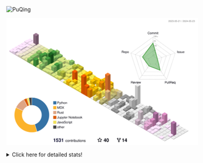 ![PuQing](https://user-images.githubusercontent.com/27223114/171565019-9a56fae6-b08b-421f-99db-7e830da42371.png)

![](./profile-3d-contrib/profile-season-animate.svg)

<details>
<summary>Click here for detailed stats!</summary>

<!--START_SECTION:waka-->
![Lines of code](https://img.shields.io/badge/From%20Hello%20World%20I%27ve%20Written-1.4%20million%20lines%20of%20code-blue)

**🐱 My GitHub Data** 

> 📦 388.4 kB Used in GitHub's Storage 
 > 
> 🏆 381 Contributions in the Year 2024
 > 
> 🚫 Not Opted to Hire
 > 
> 📜 47 Public Repositories 
 > 
> 🔑 29 Private Repositories 
 > 
**I'm an Early 🐤** 

```text
🌞 Morning                618 commits         ██░░░░░░░░░░░░░░░░░░░░░░░   07.91 % 
🌆 Daytime                3637 commits        ████████████░░░░░░░░░░░░░   46.55 % 
🌃 Evening                1601 commits        █████░░░░░░░░░░░░░░░░░░░░   20.49 % 
🌙 Night                  1957 commits        ██████░░░░░░░░░░░░░░░░░░░   25.05 % 
```


📊 **This Week I Spent My Time On** 

```text
💬 Programming Languages: 
Browsing                 6 hrs 9 mins        █████████░░░░░░░░░░░░░░░░   36.79 % 
Python                   4 hrs 8 mins        ██████░░░░░░░░░░░░░░░░░░░   24.72 % 
Searching                2 hrs 21 mins       ████░░░░░░░░░░░░░░░░░░░░░   14.09 % 
Docker                   53 mins             █░░░░░░░░░░░░░░░░░░░░░░░░   05.34 % 
Text                     53 mins             █░░░░░░░░░░░░░░░░░░░░░░░░   05.31 % 

🔥 Editors: 
Chrome                   9 hrs 57 mins       ███████████████░░░░░░░░░░   59.50 % 
VS Code                  6 hrs 3 mins        █████████░░░░░░░░░░░░░░░░   36.17 % 
fish                     38 mins             █░░░░░░░░░░░░░░░░░░░░░░░░   03.86 % 
Obsidian                 4 mins              ░░░░░░░░░░░░░░░░░░░░░░░░░   00.47 % 

💻 Operating System: 
Mac                      10 hrs 36 mins      ████████████████░░░░░░░░░   63.36 % 
WSL                      4 hrs 5 mins        ██████░░░░░░░░░░░░░░░░░░░   24.48 % 
Linux                    1 hr 57 mins        ███░░░░░░░░░░░░░░░░░░░░░░   11.69 % 
Windows                  4 mins              ░░░░░░░░░░░░░░░░░░░░░░░░░   00.47 % 
```


<!--END_SECTION:waka-->
</details>
